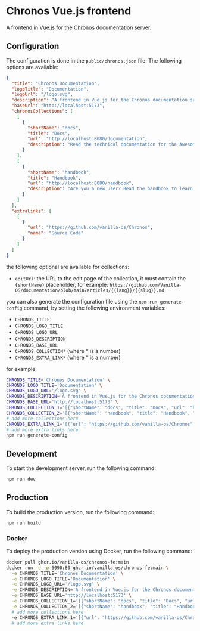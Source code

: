 # Chronos Vue.js frontend

A frontend in Vue.js for the [Chronos](https://github.com/vanilla-os/chronos)
documentation server.

## Configuration

The configuration is done in the `public/chronos.json` file. The following
options are available:

```json
{
  "title": "Chronos Documentation",
  "logoTitle": "Documentation",
  "logoUrl": "/logo.svg",
  "description": "A frontend in Vue.js for the Chronos documentation server.",
  "baseUrl": "http://localhost:5173",
  "chronosCollections": [
    [
      {
        "shortName": "docs",
        "title": "Docs",
        "url": "http://localhost:8080/documentation",
        "description": "Read the technical documentation for the Awesome project."
      }
    ],
    [
      {
        "shortName": "handbook",
        "title": "Handbook",
        "url": "http://localhost:8080/handbook",
        "description": "Are you a new user? Read the handbook to learn how to use the Awesome project."
      }
    ]
  ],
  "extraLinks": [
    [
      {
        "url": "https://github.com/vanilla-os/Chronos",
        "name": "Source Code"
      }
    ]
  ]
}
```

the following optional are available for collections:

- `editUrl`: the URL to the edit page of the collection, it must contain the
  `{shortName}` placeholder, for example:
  `https://github.com/Vanilla-OS/documentation/blob/main/articles/{{lang}}/{{slug}}.md`

you can also generate the configuration file using the `npm run generate-config`
command, by setting the following environment variables:

- `CHRONOS_TITLE`
- `CHRONOS_LOGO_TITLE`
- `CHRONOS_LOGO_URL`
- `CHRONOS_DESCRIPTION`
- `CHRONOS_BASE_URL`
- `CHRONOS_COLLECTION*` (where \* is a number)
- `CHRONOS_EXTRA_LINK*` (where \* is a number)

for example:

```bash
CHRONOS_TITLE='Chronos Documentation' \
CHRONOS_LOGO_TITLE='Documentation' \
CHRONOS_LOGO_URL='/logo.svg' \
CHRONOS_DESCRIPTION='A frontend in Vue.js for the Chronos documentation server.' \
CHRONOS_BASE_URL='http://localhost:5173' \
CHRONOS_COLLECTION_1='[{"shortName": "docs", "title": "Docs", "url": "http://localhost:8080/documentation", "description": "Read the technical documentation for the Awesome project."}]' \
CHRONOS_COLLECTION_2='[{"shortName": "handbook", "title": "Handbook", "url": "http://localhost:8080/handbook", "description": "Are you a new user? Read the handbook to learn how to use the Awesome project."}]' \
# add more collections here
CHRONOS_EXTRA_LINK_1='[{"url": "https://github.com/vanilla-os/Chronos", "name": "Source Code"}]' \
# add more extra links here
npm run generate-config
```

## Development

To start the development server, run the following command:

```bash
npm run dev
```

## Production

To build the production version, run the following command:

```bash
npm run build
```

### Docker

To deploy the production version using Docker, run the following command:

```bash
docker pull ghcr.io/vanilla-os/chronos-fe:main
docker run -d -p 6090:80 ghcr.io/vanilla-os/chronos-fe:main \
  -e CHRONOS_TITLE='Chronos Documentation' \
  -e CHRONOS_LOGO_TITLE='Documentation' \
  -e CHRONOS_LOGO_URL='/logo.svg' \
  -e CHRONOS_DESCRIPTION='A frontend in Vue.js for the Chronos documentation server.' \
  -e CHRONOS_BASE_URL='http://localhost:5173' \
  -e CHRONOS_COLLECTION_1='[{"shortName": "docs", "title": "Docs", "url": "http://localhost:8080/documentation", "description": "Read the technical documentation for the Awesome project."}]' \
  -e CHRONOS_COLLECTION_2='[{"shortName": "handbook", "title": "Handbook", "url": "http://localhost:8080/handbook", "description": "Are you a new user? Read the handbook to learn how to use the Awesome project."}]' \
  # add more collections here
  -e CHRONOS_EXTRA_LINK_1='[{"url": "https://github.com/vanilla-os/Chronos", "name": "Source Code"}]' \
  # add more extra links here
```
